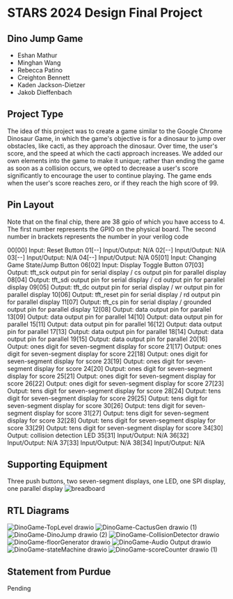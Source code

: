 # STARS 2024 Design Final Project

## Dino Jump Game
* Eshan Mathur
* Minghan Wang
* Rebecca Patino
* Creighton Bennett
* Kaden Jackson-Dietzer
* Jakob Dieffenbach

## Project Type
The idea of this project was to create a game similar to the Google Chrome Dinosaur Game, in which the game's objective is for a dinosaur to jump over obstacles, like cacti, as they approach the dinosaur. Over time, the user's score, and the speed at which the cacti approach increases. We added our own elements into the game to make it unique; rather than ending the game as soon as a collision occurs, we opted to decrease a user's score significantly to encourage the user to continue playing. The game ends when the user's score reaches zero, or if they reach the high score of 99. 

## Pin Layout
Note that on the final chip, there are 38 gpio of which you have access to 4.
The first number represents the GPIO on the physical board. The second number
in brackets represents the number in your verilog code

00[00] Input: Reset Button
01[--] Input/Output: N/A
02[--] Input/Output: N/A
03[--] Input/Output: N/A
04[--] Input/Output: N/A
05[01] Input: Changing Game State/Jump Button
06[02] Input: Display Toggle Button
07[03] Output: tft_sck output pin for serial display / cs output pin for parallel display 
08[04] Output: tft_sdi output pin for serial display / cd output pin for parallel display
09[05] Output: tft_dc output pin for serial display / wr output pin for parallel display
10[06] Output: tft_reset pin for serial display / rd output pin for parallel display
11[07] Output: tft_cs pin for serial display / grounded output pin for parallel display
12[08] Output: data output pin for parallel
13[09] Output: data output pin for parallel 
14[10] Output: data output pin for parallel 
15[11] Output: data output pin for parallel 
16[12] Output: data output pin for parallel 
17[13] Output: data output pin for parallel 
18[14] Output: data output pin for parallel 
19[15] Output: data output pin for parallel 
20[16] Output: ones digit for seven-segment display for score 
21[17] Output: ones digit for seven-segment display for score 
22[18] Output: ones digit for seven-segment display for score
23[19] Output: ones digit for seven-segment display for score
24[20] Output: ones digit for seven-segment display for score
25[21] Output: ones digit for seven-segment display for score
26[22] Output: ones digit for seven-segment display for score
27[23] Output: tens digit for seven-segment display for score 
28[24] Output: tens digit for seven-segment display for score
29[25] Output: tens digit for seven-segment display for score
30[26] Output: tens digit for seven-segment display for score
31[27] Output: tens digit for seven-segment display for score
32[28] Output: tens digit for seven-segment display for score
33[29] Output: tens digit for seven-segment display for score
34[30] Output: collision detection LED
35[31] Input/Output: N/A
36[32] Input/Output: N/A
37[33] Input/Output: N/A
38[34] Input/Output: N/A

## Supporting Equipment
Three push buttons, two seven-segment displays, one LED, one SPI display, one parallel display
![breadboard](https://github.com/user-attachments/assets/2e2efbd5-e6cc-4c4a-a8fe-4d211bfabf1c)


## RTL Diagrams
![DinoGame-TopLevel drawio](https://github.com/user-attachments/assets/c200db74-c040-4251-ba3b-087345d8adf8)
![DinoGame-CactusGen drawio (1)](https://github.com/user-attachments/assets/c5bac072-d876-4c2a-b1c5-ba4f8e2e8b47)
![DinoGame-DinoJump drawio (2)](https://github.com/user-attachments/assets/72d09f05-5cab-49fa-9354-9478bdfa9709)
![DinoGame-CollisionDetector drawio](https://github.com/user-attachments/assets/26e8958e-b853-49fb-9954-6fe1c295d7e2)
![DinoGame-floorGenerator drawio](https://github.com/user-attachments/assets/7a0b4e65-804c-406a-bbac-7ee915c08699)
![DinoGame-Audio Output drawio](https://github.com/user-attachments/assets/a382efce-4ce3-49fd-a295-d854cf5976b4)
![DinoGame-stateMachine drawio](https://github.com/user-attachments/assets/e16e8acc-05d2-4385-8fe4-19dcc62d58e2)
![DinoGame-scoreCounter drawio (1)](https://github.com/user-attachments/assets/b0f03694-1cd0-4580-a65c-aba8285448e1)


## Statement from Purdue
Pending

